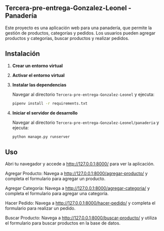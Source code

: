 ## Tercera-pre-entrega-Gonzalez-Leonel - Panadería 
Este proyecto es una aplicación web para una panadería, que permite la gestión de productos, categorías y pedidos.
Los usuarios pueden agregar productos y categorías, buscar productos y realizar pedidos.

## Instalación

1. **Crear un entorno virtual**

2. **Activar el entorno virtual**

3. **Instalar las dependencias**
   
   Navegar al directorio `Tercera-pre-entrega-Gonzalez-Leonel` y ejecuta:
   
   ```bash
   pipenv install -r requirements.txt
   ```

4. **Iniciar el servidor de desarrollo**
   
   Navegar al directorio `Tercera-pre-entrega-Gonzalez-Leonel/panaderia` y ejecuta:
   ```bash
   python manage.py runserver
   ```

## Uso

Abri tu navegador y accede a http://127.0.0.1:8000/ para ver la aplicación.

Agregar Producto:
Navega a http://127.0.0.1:8000/agregar-producto/ y completa el formulario para agregar un producto.

Agregar Categoría:
Navega a http://127.0.0.1:8000/agregar-categoria/ y completa el formulario para agregar una categoría.

Hacer Pedido:
Navega a http://127.0.0.1:8000/hacer-pedido/ y completa el formulario para realizar un pedido.

Buscar Producto:
Navega a http://127.0.0.1:8000/buscar-producto/ y utiliza el formulario para buscar productos en la base de datos.
